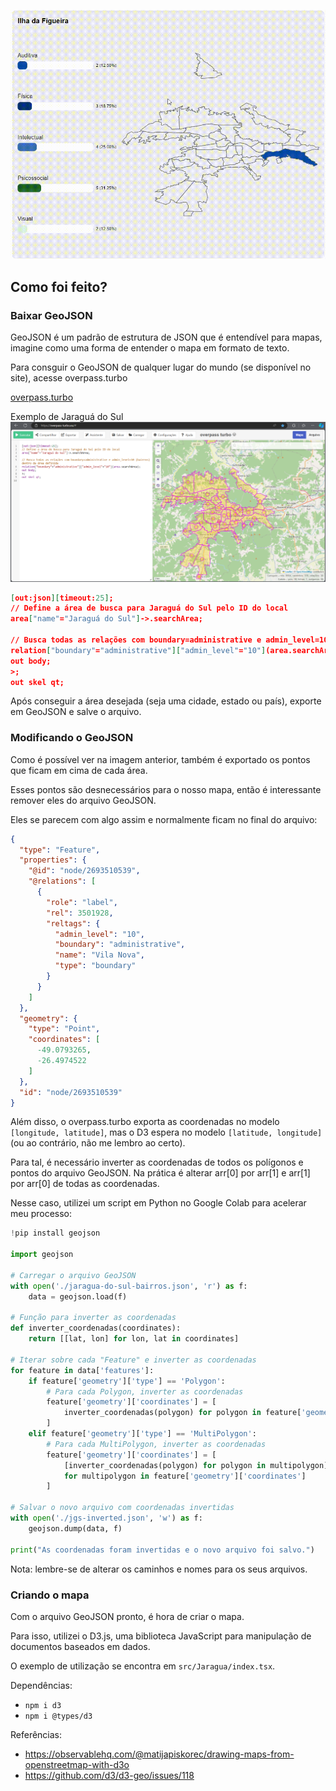 ![Gráfico de Mapa Funcional](./public/jaragua-do-sul-map-chart.gif)

## Como foi feito?

### Baixar GeoJSON
GeoJSON é um padrão de estrutura de JSON que é entendível para mapas, imagine como uma forma de entender o mapa em formato de texto.

Para consguir o GeoJSON de qualquer lugar do mundo (se disponível no site), acesse overpass.turbo

[overpass.turbo](http://overpass-turbo.eu/)

Exemplo de Jaraguá do Sul
![Overpass turbo JGS](./src/assets/docs/overpass-turbo.png)

```json
[out:json][timeout:25];
// Define a área de busca para Jaraguá do Sul pelo ID do local
area["name"="Jaraguá do Sul"]->.searchArea;

// Busca todas as relações com boundary=administrative e admin_level=10 (bairros) dentro da área definida
relation["boundary"="administrative"]["admin_level"="10"](area.searchArea);
out body;
>;
out skel qt;
```

Após conseguir a área desejada (seja uma cidade, estado ou país), exporte em GeoJSON e salve o arquivo.

### Modificando o GeoJSON

Como é possível ver na imagem anterior, também é exportado os pontos que ficam em cima de cada área.

Esses pontos são desnecessários para o nosso mapa, então é interessante remover eles do arquivo GeoJSON.

Eles se parecem com algo assim e normalmente ficam no final do arquivo:

```json
{
  "type": "Feature",
  "properties": {
    "@id": "node/2693510539",
    "@relations": [
      {
        "role": "label",
        "rel": 3501928,
        "reltags": {
          "admin_level": "10",
          "boundary": "administrative",
          "name": "Vila Nova",
          "type": "boundary"
        }
      }
    ]
  },
  "geometry": {
    "type": "Point",
    "coordinates": [
      -49.0793265,
      -26.4974522
    ]
  },
  "id": "node/2693510539"
}
```

Além disso, o overpass.turbo exporta as coordenadas no modelo `[longitude, latitude]`, mas o D3 espera no modelo `[latitude, longitude]` (ou ao contrário, não me lembro ao certo).

Para tal, é necessário inverter as coordenadas de todos os polígonos e pontos do arquivo GeoJSON. Na prática é alterar arr[0] por arr[1] e arr[1] por arr[0] de todas as coordenadas.

Nesse caso, utilizei um script em Python no Google Colab para acelerar meu processo:

```python
!pip install geojson

import geojson

# Carregar o arquivo GeoJSON
with open('./jaragua-do-sul-bairros.json', 'r') as f:
    data = geojson.load(f)

# Função para inverter as coordenadas
def inverter_coordenadas(coordinates):
    return [[lat, lon] for lon, lat in coordinates]

# Iterar sobre cada "Feature" e inverter as coordenadas
for feature in data['features']:
    if feature['geometry']['type'] == 'Polygon':
        # Para cada Polygon, inverter as coordenadas
        feature['geometry']['coordinates'] = [
            inverter_coordenadas(polygon) for polygon in feature['geometry']['coordinates']
        ]
    elif feature['geometry']['type'] == 'MultiPolygon':
        # Para cada MultiPolygon, inverter as coordenadas
        feature['geometry']['coordinates'] = [
            [inverter_coordenadas(polygon) for polygon in multipolygon]
            for multipolygon in feature['geometry']['coordinates']
        ]

# Salvar o novo arquivo com coordenadas invertidas
with open('./jgs-inverted.json', 'w') as f:
    geojson.dump(data, f)

print("As coordenadas foram invertidas e o novo arquivo foi salvo.")
```

Nota: lembre-se de alterar os caminhos e nomes para os seus arquivos.

### Criando o mapa

Com o arquivo GeoJSON pronto, é hora de criar o mapa.

Para isso, utilizei o D3.js, uma biblioteca JavaScript para manipulação de documentos baseados em dados.

O exemplo de utilização se encontra em `src/Jaragua/index.tsx`.

Dependências:
- `npm i d3`
- `npm i @types/d3`

Referências:
- https://observablehq.com/@matijapiskorec/drawing-maps-from-openstreetmap-with-d3o
- https://github.com/d3/d3-geo/issues/118
